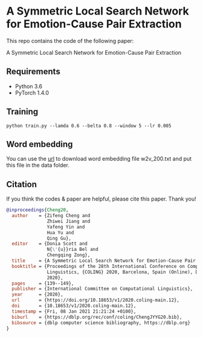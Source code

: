 # A Symmetric Local Search Network for Emotion-Cause Pair Extraction

This repo contains the code of the following paper:

A Symmetric Local Search Network for Emotion-Cause Pair Extraction

## Requirements

- Python 3.6
- PyTorch 1.4.0

## Training
```shell
python train.py --lamda 0.6 --belta 0.8 --window 5 --lr 0.005
```

## Word embedding
You can use the [url](https://github.com/NUSTM/ECPE/tree/master/data_combine) to download word embedding file w2v_200.txt and put this file in the data folder.

## Citation

If you think the codes & paper are helpful, please cite this paper. Thank you! 

``` bibtex
@inproceedings{Cheng20,
  author    = {Zifeng Cheng and
               Zhiwei Jiang and
               Yafeng Yin and
               Hua Yu and
               Qing Gu},
  editor    = {Donia Scott and
               N{\'{u}}ria Bel and
               Chengqing Zong},
  title     = {A Symmetric Local Search Network for Emotion-Cause Pair Extraction},
  booktitle = {Proceedings of the 28th International Conference on Computational
               Linguistics, {COLING} 2020, Barcelona, Spain (Online), December 8-13,
               2020},
  pages     = {139--149},
  publisher = {International Committee on Computational Linguistics},
  year      = {2020},
  url       = {https://doi.org/10.18653/v1/2020.coling-main.12},
  doi       = {10.18653/v1/2020.coling-main.12},
  timestamp = {Fri, 08 Jan 2021 21:21:24 +0100},
  biburl    = {https://dblp.org/rec/conf/coling/ChengJYYG20.bib},
  bibsource = {dblp computer science bibliography, https://dblp.org}
}
```


